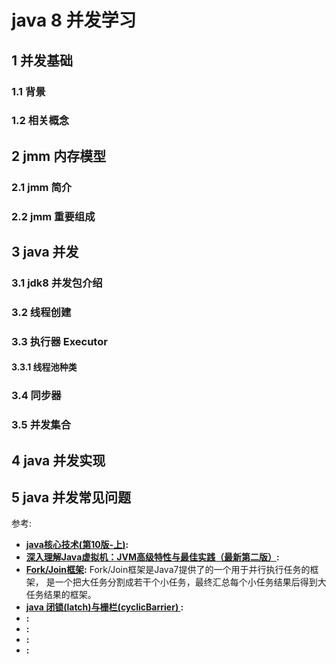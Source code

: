 # java 8 并发学习

## 1 并发基础

### 1.1 背景
### 1.2 相关概念

## 2 jmm 内存模型

### 2.1 jmm 简介
### 2.2 jmm 重要组成

## 3 java 并发

### 3.1 jdk8 并发包介绍

### 3.2 线程创建

### 3.3 执行器 Executor
#### 3.3.1 线程池种类

### 3.4 同步器

### 3.5 并发集合

## 4 java 并发实现


## 5 java 并发常见问题


参考:
* __[java核心技术(第10版-上)]():__  
* __[深入理解Java虚拟机：JVM高级特性与最佳实践（最新第二版）]():__  
* __[Fork/Join框架](fork-join.md):__ Fork/Join框架是Java7提供了的一个用于并行执行任务的框架， 是一个把大任务分割成若干个小任务，最终汇总每个小任务结果后得到大任务结果的框架。 
* __[java 闭锁(latch)与栅栏(cyclicBarrier) ](latch-cyclicBarrier.md):__  
* __[]():__  
* __[]():__  
* __[]():__  
* __[]():__  